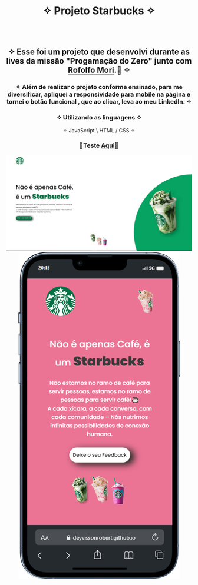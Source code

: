 <div align="center">
  
# ✧ Projeto Starbucks ✧
<br> <br>

## ✧ Esse foi um projeto que desenvolvi durante as lives da missão "Progamação do Zero" junto com <a href="https://github.com/rodolfomori" target="_blank">Rofolfo Mori</a>.🚀 ✧

### ✧ Além de realizar o projeto conforme ensinado, para me diversificar, apliquei a responsividade para mobile na página e tornei o botão funcional , que ao clicar, leva ao meu LinkedIn. ✧

### ✧ Utilizando as linguagens ✧
✧ JavaScript \ HTML / CSS ✧
### <p>👾Teste <a href="https://deyvissonrobert.github.io/Projeto-Starbucks/">Aqui</a>👾</p>
  </div>

<div align="center" display="inline-block">
<img  alt="imagem do projeto no desktop" src="https://github.com/DeyvissonRobert/Projeto-Starbucks/blob/main/img/DeskTop%20Starbucks.jpg">
<img alt="imagem do projeto no mobile" src="https://github.com/DeyvissonRobert/Projeto-Starbucks/blob/main/img/mobile%20Starbucks.png">
</div>
